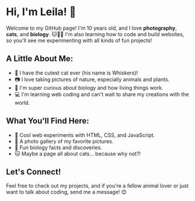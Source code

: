 # Hi, I'm Leila! 👋

Welcome to my GitHub page! I'm 10 years old, and I love **photography**, **cats**, and **biology**. 🐱📸🔬 I'm also learning how to code and build websites, so you'll see me experimenting with all kinds of fun projects!

## A Little About Me:

- 🐾 I have the cutest cat ever (his name is Whiskers)!
- 📷 I love taking pictures of nature, especially animals and plants.
- 🔬 I'm super curious about biology and how living things work.
- 💻 I'm learning web coding and can't wait to share my creations with the world.

## What You'll Find Here:

- 🌟 Cool web experiments with HTML, CSS, and JavaScript.
- 📸 A photo gallery of my favorite pictures.
- 🔬 Fun biology facts and discoveries.
- 🐱 Maybe a page all about cats... because why not?!

## Let's Connect!

Feel free to check out my projects, and if you're a fellow animal lover or just want to talk about coding, send me a message! 😊